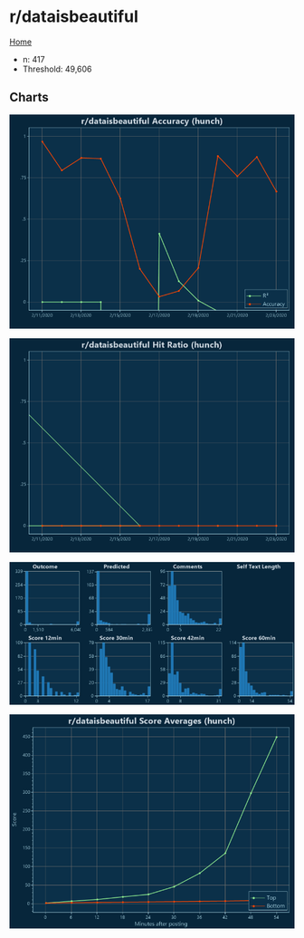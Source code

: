 # r/dataisbeautiful

[Home](../index.md)

* n: 417
* Threshold: 49,606

## Charts

![r/dataisbeautiful R² (hunch)](../images/hunch_dataisbeautiful_Accuracy.png "r/dataisbeautiful R² (hunch)")

![r/dataisbeautiful Hit Ratio (hunch)](../images/hunch_dataisbeautiful_HitRatio.png "r/dataisbeautiful Hit Ratio (hunch)")

![r/dataisbeautiful Distributions (hunch)](../images/hunch_dataisbeautiful_Distributions.png "r/dataisbeautiful Distributions (hunch)")

![r/dataisbeautiful Score Averages (hunch)](../images/hunch_dataisbeautiful_Scores.png "r/dataisbeautiful Score Averages (hunch)")

